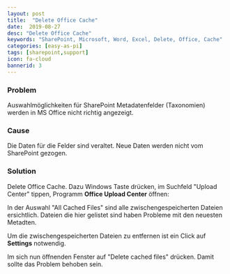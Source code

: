 ```yaml
---
layout: post
title:  "Delete Office Cache"
date:  2019-08-27
desc: "Delete Office Cache"
keywords: "SharePoint, Microsoft, Word, Excel, Delete, Office, Cache"
categories: [easy-as-pi]
tags: [sharepoint,support]
icon: fa-cloud
bannerid: 3
---
```


### Problem
Auswahlmöglichkeiten für SharePoint Metadatenfelder (Taxonomien) werden in MS Office nicht richtig angezeigt.
### Cause
Die Daten für die Felder sind veraltet. Neue Daten werden nicht vom SharePoint gezogen.
### Solution

Delete Office Cache. Dazu Windows Taste drücken, im Suchfeld "Upload Center" tippen, Programm **Office Upload Center** öffnen:

 

In der Auswahl "All Cached Files" sind alle zwischengespeicherten Dateien ersichtlich. Dateien die hier gelistet sind haben Probleme mit den neuesten Metadten.

Um die zwischengespeicherten Dateien zu entfernen ist ein Click auf **Settings** notwendig.

 

Im sich nun öffnenden Fenster auf "Delete cached files" drücken. Damit sollte das Problem behoben sein.
